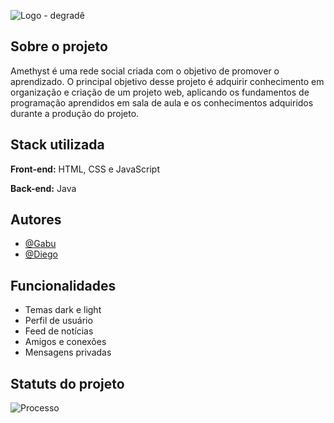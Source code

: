 ![Logo - degradê](https://github.com/g4bh/Proj-Amethyst/assets/44330034/a42a59ea-d3ef-4ca7-9a68-33370bb037cd)

## Sobre o projeto


Amethyst é uma rede social criada com o objetivo de promover o aprendizado. O principal objetivo desse projeto é adquirir conhecimento em organização e criação de um projeto web, aplicando os fundamentos de programação aprendidos em sala de aula e os conhecimentos adquiridos durante a produção do projeto.

## Stack utilizada

**Front-end:** HTML, CSS e JavaScript

**Back-end:** Java


## Autores

- [@Gabu](https://github.com/g4bh)
- [@Diego](https://github.com/DiegoSampaio505)


## Funcionalidades

- Temas dark e light
- Perfil de usuário
- Feed de notícias
- Amigos e conexões
- Mensagens privadas

## Statuts do projeto 

![Processo](https://img.shields.io/badge/Status-Andamento-8A2BE2.svg)
